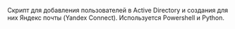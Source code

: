 Скрипт для добавления пользователей в Active Directory и создания для них Яндекс почты (Yandex Connect).
Используется Powershell и Python.
